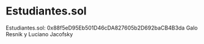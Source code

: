 # Estudiantes.sol
Estudiantes.sol: 0x88f5eD95Eb501D46cDA827605b2D692baCB4B3da
Galo Resnik y Luciano Jacofsky
